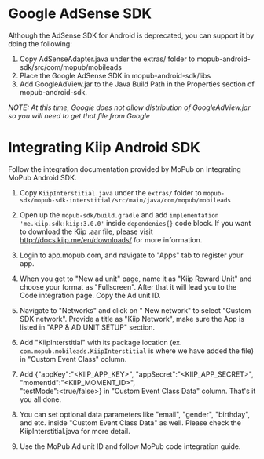 # Google AdSense SDK

Although the AdSense SDK for Android is deprecated, you can support it by doing the following:

1) Copy AdSenseAdapter.java under the extras/ folder to mopub-android-sdk/src/com/mopub/mobileads
2) Place the Google AdSense SDK in mopub-android-sdk/libs
3) Add GoogleAdView.jar to the Java Build Path in the Properties section of mopub-android-sdk.

*NOTE: At this time, Google does not allow distribution of GoogleAdView.jar so you will need to get that file from Google*

# Integrating Kiip Android SDK

Follow the integration documentation provided by MoPub on Integrating MoPub Android SDK.

1. Copy `KiipInterstitial.java` under the `extras/` folder to `mopub-sdk/mopub-sdk-interstitial/src/main/java/com/mopub/mobileads`

2. Open up the `mopub-sdk/build.gradle` and add `implementation 'me.kiip.sdk:kiip:3.0.0'` inside `dependenies{}` code block. If you want to download the Kiip .aar file, please visit http://docs.kiip.me/en/downloads/ for more information.

3. Login to app.mopub.com, and navigate to "Apps" tab to register your app.

4. When you get to "New ad unit" page, name it as "Kiip Reward Unit" and choose your format as "Fullscreen". After that it will lead you to the Code integration page. Copy the Ad unit ID. 

5. Navigate to "Networks" and click on " New network" to select "Custom SDK network". Provide a title as "Kiip Network", make sure the App is listed in "APP & AD UNIT SETUP" section.

6. Add "KiipInterstitial" with its package location (ex. `com.mopub.mobileads.KiipInterstitial` is where we have added the file) in "Custom Event Class" column.

7. Add {"appKey":"<KIIP_APP_KEY>",
        "appSecret":"<KIIP_APP_SECRET>",
        "momentId":"<KIIP_MOMENT_ID>",  
        "testMode":<true/false>} in "Custom Event Class Data" column. That's it you all done.

8. You can set optional data parameters like "email", "gender", "birthday", and etc. inside "Custom Event Class Data" as well. Please check the KiipInterstitial.java for more detail.

9. Use the MoPub Ad unit ID and follow MoPub code integration guide.
